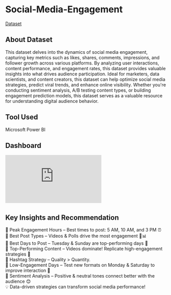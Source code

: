 # Social-Media-Engagement
[Dataset](https://www.kaggle.com/datasets/ashaychoudhary/the-power-of-social-media-engagement)

## About Dataset 
This dataset delves into the dynamics of social media engagement, capturing key metrics such 
as likes, shares, comments, impressions, and follower growth across various platforms. By 
analyzing user interactions, content performance, and engagement rates, this dataset provides 
valuable insights into what drives audience participation. Ideal for marketers, data scientists, and 
content creators, this dataset can help optimize social media strategies, predict viral trends, and 
enhance online visibility. Whether you're conducting sentiment analysis, A/B testing content 
types, or building engagement prediction models, this dataset serves as a valuable resource for 
understanding digital audience behavior. 

## Tool Used
Microsoft Power BI

## Dashboard
![Dashboard](https://github.com/rohini-kadam98/Social-Media-Engagement/blob/main/social_media_engagement.pdf)

## Key Insights and Recommendation
🔹 Peak Engagement Hours – Best times to post: 5 AM, 10 AM, and 3 PM ⏰                                                    
🔹 Best Post Types – Videos & Polls drive the most engagement 🎥📊                                                               
🔹 Best Days to Post – Tuesday & Sunday are top-performing days 📅                                                                                          
🔹 Top-Performing Content – Videos dominate! Replicate high-engagement strategies 🎯                                                                       
🔹 Hashtag Strategy – Quality > Quantity.                                                                               
🔹 Low-Engagement Days – Test new formats on Monday & Saturday to improve interaction 📌                                                            
🔹 Sentiment Analysis – Positive & neutral tones connect better with the audience 😊                                                           
💡 Data-driven strategies can transform social media performance!                   


